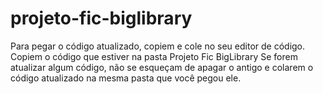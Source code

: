 # projeto-fic-biglibrary
Para pegar o código atualizado, copiem e cole no seu editor de código. Copiem o código que estiver na pasta Projeto Fic BigLibrary
Se forem atualizar algum código, não se esqueçam de apagar o antigo e colarem o código atualizado na mesma pasta que você pegou ele.
